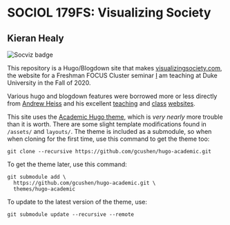 # SOCIOL 179FS: Visualizing Society

## Kieran Healy

![Socviz badge](static/img/social-image.png) 

This repository is a Hugo/Blogdown site that makes [visualizingsociety.com](https://visualizingsociety.com/), the website for a Freshman FOCUS Cluster seminar [I](https://kieranhealy.org) am teaching at Duke University in the Fall of 2020.

Various hugo and blogdown features were borrowed more or less directly from [Andrew Heiss](https://www.andrewheiss.com) and his excellent [teaching](https://statsf18.classes.andrewheiss.com/) and [class](https://econw19.classes.andrewheiss.com/) [websites](https://datavizf18.classes.andrewheiss.com/).

This site uses the [Academic Hugo theme](https://sourcethemes.com/academic/), which is _very nearly_ more trouble than it is worth. There are some slight template modifications found in `/assets/` and `layouts/`. The theme is included as a submodule, so when when cloning for the first time, use this command to get the theme too:

    git clone --recursive https://github.com/gcushen/hugo-academic.git

To get the theme later, use this command:

    git submodule add \
      https://github.com/gcushen/hugo-academic.git \
      themes/hugo-academic

To update to the latest version of the theme, use:

    git submodule update --recursive --remote
